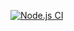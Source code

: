 [![Node.js CI](https://github.com/dmnkb/pixelated-text-animation/actions/workflows/node.js.yml/badge.svg)](https://github.com/dmnkb/pixelated-text-animation/actions/workflows/node.js.yml)
